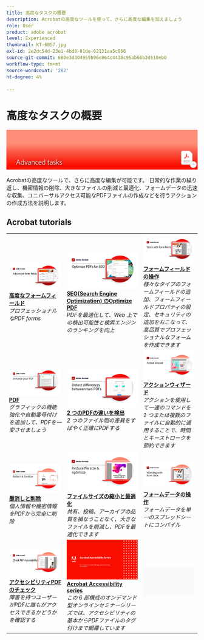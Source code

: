 ```yaml
---
title: 高度なタスクの概要
description: Acrobatの高度なツールを使って、さらに高度な編集を加えましょう
role: User
product: adobe acrobat
level: Experienced
thumbnail: KT-6857.jpg
exl-id: 2e2dc54d-23e1-4bd8-81de-62131aa5c966
source-git-commit: 680e3d304959b96e864c4438c95ab66b3d510eb0
workflow-type: tm+mt
source-wordcount: '282'
ht-degree: 4%

---
```


# 高度なタスクの概要

![Acrobat入門の画像](../assets/Hero-AdvancedTasks.png)

Acrobatの高度なツールで、さらに高度な編集が可能です。 日常的な作業の繰り返し、機密情報の削除、大きなファイルの削減と最適化、フォームデータの迅速な収集、ユニバーサルアクセス可能なPDFファイルの作成などを行うアクションの作成方法を説明します。

## Acrobat tutorials

<table style="table-layout:fixed">
<tr>
  <td>
    <a href="advancedforms.md">
      <img alt="高度なフォームフィールド" src="../assets/Advancedforms_1280.png" />
    </a>
    <div>
    <a href="advancedforms.md"><strong>高度なフォームフィールド</strong></a>
    </div>
    <em>プロフェッショナルなPDF forms</em>
    <br>
  </td>
  <td>
    <a href="optimizeseo.md">
      <img alt="SEO(Search Engine Optimization) のOptimize PDF" src="../assets/seo_1280.png" />
    </a>
    <div>
    <a href="optimizeseo.md"><strong>SEO(Search Engine Optimization) のOptimize PDF</strong></a>
    </div>
    <em>PDFを最適化して、Web 上での検出可能性と検索エンジンのランキングを向上</em>
    <br>
  </td>
  <td>
    <a href="workforms.md">
      <img alt="フォームフィールドの操作" src="../assets/Workform_1280.png" />
    </a>
    <div>
    <a href="workforms.md"><strong>フォームフィールドの操作</strong></a>
    </div>
    <em>様々なタイプのフォームフィールドの追加、フォームフィールドプロパティの設定、セキュリティの追加をおこなって、高品質でプロフェッショナルなフォームを作成できます</em>
    <br>
  </td>
</tr>
<tr>
  <td>
    <a href="enhance.md">
      <img alt="PDF" src="../assets/Enhance_1280.png" />
    </a>
    <div>
    <a href="enhance.md"><strong>PDF</strong></a>
    </div>
    <em>グラフィックの機能強化や自動番号付けを追加して、PDFを一変させましょう</em>
    <br>
  </td>
  <td>
    <a href="compare.md">
      <img alt="2 つのPDFの違いを検出" src="../assets/Compare_1280.png" />
    </a>
    <div>
    <a href="compare.md"><strong>2 つのPDFの違いを検出</strong></a>
    </div>
    <em>2 つのファイル間の差異をすばやく正確にPDFする</em>
    <br>
  </td> 
  <td>
    <a href="action.md">
      <img alt="アクションウィザード" src="../assets/Action.jpg" />
    </a>
    <div>
    <a href="action.md"><strong>アクションウィザード</strong></a>
    </div>
    <em>アクションを使用して一連のコマンドを 1 つまたは複数のファイルに自動的に適用することで、時間とキーストロークを節約できます</em>
    <br>
  </td>  
</tr>
<tr>
  <td>
    <a href="redact.md">
      <img alt="墨消しと削除" src="../assets/Redact.jpg" />
    </a>
    <div>
    <a href="redact.md"><strong>墨消しと削除</strong></a>
    </div>
    <em>個人情報や機密情報をPDFから完全に削除</em>
    <br>
  </td>
   <td>
    <a href="reduce.md">
      <img alt="ファイルサイズの縮小と最適化" src="../assets/Reduce.jpg" />
    </a>
    <div>
    <a href="reduce.md"><strong>ファイルサイズの縮小と最適化</strong></a>
    </div>
    <em>共有、投稿、アーカイブの品質を損なうことなく、大きなファイルを削減し、PDFを最適化できます</em>
    <br>
  </td>
   <td>
    <a href="formdata.md">
      <img alt="アクションウィザード" src="../assets/FormData.jpg" />
    </a>
    <div>
    <a href="formdata.md"><strong>フォームデータの操作</strong></a>
    </div>
    <em>フォームデータを単一のスプレッドシートにコンパイル</em>
    <br>
  </td>
</tr>
<tr>
  <td>
    <a href="accessibility.md">
      <img alt="アクセシビリティPDFのチェック" src="../assets/Checkaccessible_1280.jpg" />
    </a>
    <div>
    <a href="accessibility.md"><strong>アクセシビリティPDFのチェック</strong></a>
    </div>
    <em>障害を持つユーザーがPDFに誰もがアクセスできるかどうかを確認する</em>
    <br>
  </td>
   <td>
    <a href="accessibility-series.md">
      <img alt="アクセシブルなPDFファイルの準備" src="../assets/Accessibilityseries_1280.png" />
    </a>
    <div>
    <a href="accessibility-series.md"><strong>Acrobat Accessibility series</strong></a>
    </div>
    <em>この 6 部構成のオンデマンド型オンラインセミナーシリーズでは、アクセシビリティの基本からPDFファイルのタグ付けまで網羅しています</em>
    <br>
  </td>
  <td>
   <img alt="スペーサー" src="../assets/Grayspacer.png" />
    <div>
    <br>
  </td>
</tr>
</table>
